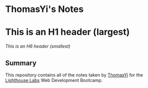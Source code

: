 # ThomasYi's Notes

# This is an H1 header (largest)

###### This is an H6 header (smallest)

## Summary

This repository contains all of the notes taken by [ThomasYi](https://github.com/thomaswyee) for the [Lighthouse Labs](https://www.lighthouselabs.ca/) Web Development Bootcamp.
